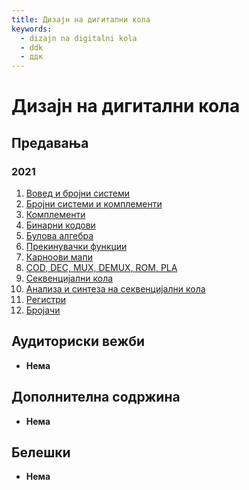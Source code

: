 ```yaml
---
title: Дизајн на дигитални кола
keywords:
  - dizajn na digitalni kola
  - ddk
  - ддк
---
```


# Дизајн на дигитални кола

## Предавања

### 2021

1. [Вовед и бројни системи](https://bbb-lb.finki.ukim.mk/playback/presentation/2.3/94cd39a31206a3522f5e1fe158190455fb5716e7-1633517117178?meetingId=94cd39a31206a3522f5e1fe158190455fb5716e7-1633517117178)
2. [Бројни системи и комплементи](https://bbb-lb.finki.ukim.mk/playback/presentation/2.3/d69a465ff3764df4ea827d25a7e7a10616c5094f-1634028327367?meetingId=d69a465ff3764df4ea827d25a7e7a10616c5094f-1634028327367)
3. [Комплементи](https://bbb-lb.finki.ukim.mk/playback/presentation/2.3/2b6b9963d3e23c3d62e9da9c031bd28e41083aee-1634633180702?meetingId=2b6b9963d3e23c3d62e9da9c031bd28e41083aee-1634633180702)
4. [Бинарни кодови](https://bbb-lb.finki.ukim.mk/playback/presentation/2.3/906007c705aeb11dc5b4cea28d7bb17206115500-1635237908434?meetingId=906007c705aeb11dc5b4cea28d7bb17206115500-1635237908434)
5. [Булова алгебра](https://bbb-lb.finki.ukim.mk/playback/presentation/2.3/348cbd204c2b80b7307cbbc55410f2868613cdce-1635846308904?meetingId=348cbd204c2b80b7307cbbc55410f2868613cdce-1635846308904)
6. [Прекинувачки функции](https://bbb-lb.finki.ukim.mk/playback/presentation/2.3/13a03172067126085a1df590073632cbea3e29c1-1636451180461?meetingId=13a03172067126085a1df590073632cbea3e29c1-1636451180461)
7. [Карноови мапи](https://bbb-lb.finki.ukim.mk/playback/presentation/2.3/923258076a50eee62476c934713c77c06de6e70d-1637055946731?meetingId=923258076a50eee62476c934713c77c06de6e70d-1637055946731)
8. [COD, DEC, MUX, DEMUX, ROM, PLA](https://bbb-lb.finki.ukim.mk/playback/presentation/2.3/10039e3fef880b3abf2cad5772747bd70a6c5318-1638265655037?meetingId=10039e3fef880b3abf2cad5772747bd70a6c5318-1638265655037)
9. [Секвенцијални кола](https://bbb-lb.finki.ukim.mk/playback/presentation/2.3/2627dce425382ac1d0c68db6f50df9712f88b7e4-1638870304783?meetingId=2627dce425382ac1d0c68db6f50df9712f88b7e4-1638870304783)
10. [Анализа и синтеза на секвенцијални кола](https://bbb-lb.finki.ukim.mk/playback/presentation/2.3/8c554e245eeae8f3a61b24bef720669f14ed69e4-1639475179492)
11. [Регистри](https://bbb-lb.finki.ukim.mk/playback/presentation/2.3/38260ca88c21afb37e77a3e817a29d53d1b6d89d-1640079971530)
12. [Бројачи](https://bbb-lb.finki.ukim.mk/playback/presentation/2.3/8337de6fc09a02fb67ca43e22fb08058385b5283-1640684953251)

## Аудиториски вежби

- **Нема**

## Дополнителна содржина

- **Нема**

## Белешки

- **Нема**

